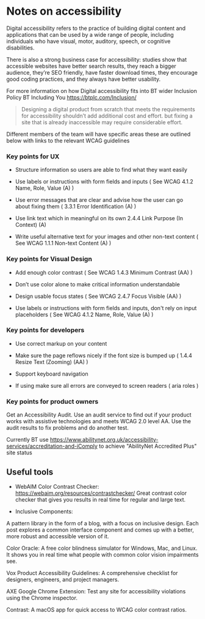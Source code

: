 
# Notes on accessibility

Digital accessibility refers to the practice of building digital content and applications that can be used by a wide range of people, including individuals who have visual, motor, auditory, speech, or cognitive disabilities.

There is also a strong business case for accessibility: studies show that accessible websites have better search results, they reach a bigger audience, they’re SEO friendly, have faster download times, they encourage good coding practices, and they always have better usability.

For more information on how Digital accessibility fits into BT wider Inclusion Policy 
BT Including You https://btplc.com/Inclusion/

> Designing a digital product from scratch
> that meets the requirements for accessibility
> shouldn’t add additional cost and effort.
> but fixing a site that is already inaccessible 
> may require considerable effort.

Different members of the team will have specific areas 
these are outlined below with links to the relevant WCAG guidelines


### Key points for UX

 - Structure information so users are able to find what they want easily

 - Use labels or instructions with form fields and inputs
	( See WCAG 4.1.2 Name, Role, Value (A) )

 - Use error messages that are clear and advise how the user can go about fixing them
	( 3.3.1 Error Identification (A) )

 - Use link text which in meaningful on its own
   2.4.4 Link Purpose (In Context) (A)

 - Write useful alternative text for your images and other non-text content
   ( See WCAG 1.1.1 Non-text Content (A) )

### Key points for Visual Design

 - Add enough color contrast
   ( See WCAG 1.4.3 Minimum Contrast (AA) )

 - Don’t use color alone to make critical information understandable

 - Design usable focus states
   ( See WCAG 2.4.7 Focus Visible (AA) )

 - Use labels or instructions with form fields and inputs, don't rely on input placeholders
   ( See WCAG 4.1.2 Name, Role, Value (A) )


### Key points for developers

 - Use correct markup on your content 

 - Make sure the page reflows nicely if the font size is bumped up
	( 1.4.4 Resize Text (Zooming) (AA) )

 - Support keyboard navigation

 - If using make sure all errors are conveyed to screen readers ( aria roles )



### Key points for product owners

Get an Accessibility Audit. Use an audit service to find out if your product works with assistive technologies and meets WCAG 2.0 level AA. 
Use the audit results to fix problems and do another test.

Currently BT use https://www.abilitynet.org.uk/accessibility-services/accreditation-and-iComply
to achieve "AbilityNet Accredited Plus" site status


## Useful tools

  - WebAIM Color Contrast Checker: 
https://webaim.org/resources/contrastchecker/
Great contrast color checker that gives you results in real time for regular and large text.

  - Inclusive Components: 

A pattern library in the form of a blog, with a focus on inclusive design. Each post explores a common interface component and comes up with a better, more robust and accessible version of it.






Color Oracle: A free color blindness simulator for Windows, Mac, and Linux. It shows you in real time what people with common color vision impairments see.

Vox Product Accessibility Guidelines: A comprehensive checklist for designers, engineers, and project managers.

AXE Google Chrome Extension: Test any site for accessibility violations using the Chrome inspector.

Contrast: A macOS app for quick access to WCAG color contrast ratios.

